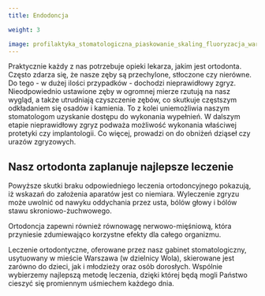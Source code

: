 ```yaml
---
title: Endodoncja

weight: 3

image: profilaktyka_stomatologiczna_piaskowanie_skaling_fluoryzacja_warszawa.jpg
---
```


Praktycznie każdy z nas potrzebuje opieki lekarza, jakim jest ortodonta. Często zdarza się, że nasze zęby są przechylone, stłoczone czy nierówne. Do tego - w dużej ilości przypadków - dochodzi nieprawidłowy zgryz. Nieodpowiednio ustawione zęby w ogromnej mierze rzutują na nasz wygląd, a także utrudniają czyszczenie zębów, co skutkuje częstszym odkładaniem się osadów i kamienia. To z kolei uniemożliwia naszym stomatologom uzyskanie dostępu do wykonania wypełnień. W dalszym etapie nieprawidłowy zgryz podważa możliwość wykonania właściwej protetyki czy implantologii. Co więcej, prowadzi on do obniżeń dziąseł czy urazów zgryzowych.

## Nasz ortodonta zaplanuje najlepsze leczenie

Powyższe skutki braku odpowiedniego leczenia ortodoncyjnego pokazują, iż wskazań do założenia aparatów jest co niemiara. Wyleczenie zgryzu może uwolnić od nawyku oddychania przez usta, bólów głowy i bólów stawu skroniowo-żuchwowego.

Ortodoncja zapewni również równowagę nerwowo-mięśniową, która przyniesie zdumiewająco korzystne efekty dla całego organizmu.

Leczenie ortodontyczne, oferowane przez nasz gabinet stomatologiczny, usytuowany w mieście Warszawa (w dzielnicy Wola), skierowane jest zarówno do dzieci, jak i młodzieży oraz osób dorosłych. Wspólnie wybierzemy najlepszą metodę leczenia, dzięki której będą mogli Państwo cieszyć się promiennym uśmiechem każdego dnia.
